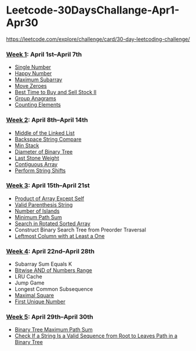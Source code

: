 # Leetcode-30DaysChallange-Apr1-Apr30
https://leetcode.com/explore/challenge/card/30-day-leetcoding-challenge/

### [Week 1](https://github.com/abhinavroy23/Leetcode-30DaysChallange-Apr1-Apr30/tree/master/Week%201): April 1st–April 7th
- [Single Number](https://github.com/abhinavroy23/Leetcode-30DaysChallange-Apr1-Apr30/tree/master/Week%201/Single%20Number.playground)
- [Happy Number](https://github.com/abhinavroy23/Leetcode-30DaysChallange-Apr1-Apr30/tree/master/Week%201/Happy%20Number.playground)
- [Maximum Subarray](https://github.com/abhinavroy23/Leetcode-30DaysChallange-Apr1-Apr30/tree/master/Week%201/Maximum%20Subarray.playground)
- [Move Zeroes](https://github.com/abhinavroy23/Leetcode-30DaysChallange-Apr1-Apr30/tree/master/Week%201/Move%20Zeroes.playground)
- [Best Time to Buy and Sell Stock II](https://github.com/abhinavroy23/Leetcode-30DaysChallange-Apr1-Apr30/tree/master/Week%201/Best%20Time%20to%20Buy%20and%20Sell%20Stock%20II.playground)
- [Group Anagrams](https://github.com/abhinavroy23/Leetcode-30DaysChallange-Apr1-Apr30/tree/master/Week%201/Group%20Anagrams.playground)
- [Counting Elements](https://github.com/abhinavroy23/Leetcode-30DaysChallange-Apr1-Apr30/tree/master/Week%201/Counting%20Elements.playground)

### [Week 2](https://github.com/abhinavroy23/Leetcode-30Days-April2020/tree/master/Week%202): April 8th–April 14th
- [Middle of the Linked List](https://github.com/abhinavroy23/Leetcode-30Days-April2020/tree/master/Week%202/Middle%20of%20the%20Linked%20List.playground)  
- [Backspace String Compare](https://github.com/abhinavroy23/Leetcode-30Days-April2020/tree/master/Week%202/Backspace%20String%20Compare.playground)  
- [Min Stack](https://github.com/abhinavroy23/Leetcode-30Days-April2020/tree/master/Week%202/Min%20Stack.playground)  
- [Diameter of Binary Tree](https://github.com/abhinavroy23/Leetcode-30Days-April2020/tree/master/Week%202/Diameter%20of%20Binary%20Tree.playground)  
- [Last Stone Weight](https://github.com/abhinavroy23/Leetcode-30Days-April2020/tree/master/Week%202/Last%20Stone%20Weight.playground)  
- [Contiguous Array](https://github.com/abhinavroy23/Leetcode-30Days-April2020/tree/master/Week%202/Contiguous%20Array.playground)  
- [Perform String Shifts](https://github.com/abhinavroy23/Leetcode-30Days-April2020/tree/master/Week%202/Perform%20String%20shifts.playground)

### [Week 3](https://github.com/abhinavroy23/Leetcode-30Days-April2020/tree/master/Week%203): April 15th–April 21st
- [Product of Array Except Self](https://github.com/abhinavroy23/Leetcode-30Days-April2020/tree/master/Week%203/Product%20of%20Array%20Except%20Self.playground)  
- [Valid Parenthesis String](https://github.com/abhinavroy23/Leetcode-30Days-April2020/tree/master/Week%203/Valid%20Parenthesis%20String.playground)  
- [Number of Islands](https://github.com/abhinavroy23/Leetcode-30Days-April2020/tree/master/Week%203/Number%20of%20Islands.playground)  
- [Minimum Path Sum](https://github.com/abhinavroy23/Leetcode-30Days-April2020/tree/master/Week%203/Minimum%20Path%20Sum.playground)  
- [Search in Rotated Sorted Array](https://github.com/abhinavroy23/Leetcode-30Days-April2020/tree/master/Week%203/Search%20in%20Rotated%20Sorted%20Array.playground) 
- Construct Binary Search Tree from Preorder Traversal  
- [Leftmost Column with at Least a One](https://github.com/abhinavroy23/Leetcode-30Days-April2020/tree/master/Week%203/Leftmost%20Column%20with%20at%20Least%20a%20One.playground)

### [Week 4](https://github.com/abhinavroy23/Leetcode-30Days-April2020/tree/master/Week%204): April 22nd–April 28th
- Subarray Sum Equals K  
- [Bitwise AND of Numbers Range](https://github.com/abhinavroy23/Leetcode-30Days-April2020/tree/master/Week%204/Bitwise%20AND%20of%20Numbers%20Range.playground)  
- LRU Cache  
- Jump Game  
- Longest Common Subsequence  
- [Maximal Square](https://github.com/abhinavroy23/Leetcode-30Days-April2020/tree/master/Week%204/Maximal%20Square.playground)  
- [First Unique Number](https://github.com/abhinavroy23/Leetcode-30Days-April2020/tree/master/Week%204/First%20Unique%20Number.playground)

### [Week 5](https://github.com/abhinavroy23/Leetcode-30Days-April2020/tree/master/Week%205): April 29th–April 30th
- [Binary Tree Maximum Path Sum](https://github.com/abhinavroy23/Leetcode-30Days-April2020/tree/master/Week%205/Binary%20Tree%20Maximum%20Path%20Sum.playground)
- [Check If a String Is a Valid Sequence from Root to Leaves Path in a Binary Tree](https://github.com/abhinavroy23/Leetcode-30Days-April2020/tree/master/Week%205/Check%20If%20a%20String%20Is%20a%20Valid%20Sequence%20from%20Root%20to%20Leaves%20Path%20in%20a%20Binary%20Tree.playground)  

